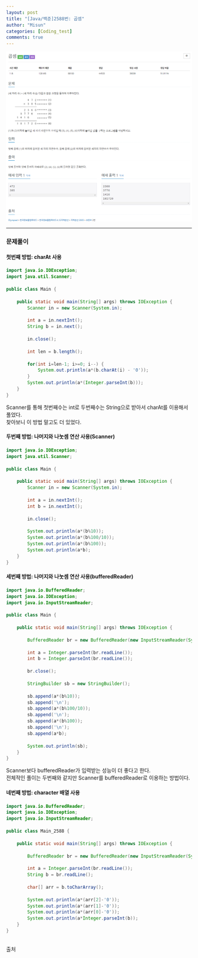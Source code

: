 ```yaml
---
layout: post
title: "[Java/백준]2588번: 곱셈"
author: "Misun"
categories: [Coding_test]
comments: true
---
```


![Image with caption](../img/Coding/baekjun_2588.png "problem")

<hr>

### 문제풀이

#### 첫번째 방법: charAt 사용

```java
import java.io.IOException;
import java.util.Scanner;

public class Main {

	public static void main(String[] args) throws IOException {
		Scanner in = new Scanner(System.in);

		int a = in.nextInt();
		String b = in.next();

		in.close();

		int len = b.length();

		for(int i=len-1; i>=0; i--) {
			System.out.println(a*(b.charAt(i) - '0'));
		}
		System.out.println(a*(Integer.parseInt(b)));
	}
}
```

Scanner를 통해 첫번째수는 int로 두번째수는 String으로 받아서 charAt를 이용해서 풀었다.<br>
찾아보니 이 방법 말고도 더 있었다.<br>

#### 두번째 방법: 나머지와 나눗셈 연산 사용(Scanner)

```java
import java.io.IOException;
import java.util.Scanner;

public class Main {

	public static void main(String[] args) throws IOException {
		Scanner in = new Scanner(System.in);

		int a = in.nextInt();
		int b = in.nextInt();

		in.close();

		System.out.println(a*(b%10));
		System.out.println(a*(b%100/10));
		System.out.println(a*(b%100));
		System.out.println(a*b);
	}
}
```

#### 세번째 방법: 나머지와 나눗셈 연산 사용(bufferedReader)

```java
import java.io.BufferedReader;
import java.io.IOException;
import java.io.InputStreamReader;

public class Main {

	public static void main(String[] args) throws IOException {

		BufferedReader br = new BufferedReader(new InputStreamReader(System.in));

		int a = Integer.parseInt(br.readLine());
		int b = Integer.parseInt(br.readLine());

		br.close();

		StringBuilder sb = new StringBuilder();

		sb.append(a*(b%10));
		sb.append('\n');
		sb.append(a*(b%100/10));
		sb.append('\n');
		sb.append(a*(b%100));
		sb.append('\n');
		sb.append(a*b);

		System.out.println(sb);
	}
}
```

Scanner보다 bufferedReader가 입력받는 성능이 더 좋다고 한다.<br>
전체적인 풀이는 두번째와 같지만 Scanner를 bufferedReader로 이용하는 방법이다.<br>

#### 네번째 방법: character 배열 사용

```java
import java.io.BufferedReader;
import java.io.IOException;
import java.io.InputStreamReader;

public class Main_2588 {

	public static void main(String[] args) throws IOException {

		BufferedReader br = new BufferedReader(new InputStreamReader(System.in));

		int a = Integer.parseInt(br.readLine());
		String b = br.readLine();

		char[] arr = b.toCharArray();

		System.out.println(a*(arr[2]-'0'));
		System.out.println(a*(arr[1]-'0'));
		System.out.println(a*(arr[0]-'0'));
		System.out.println(a*Integer.parseInt(b));
	}
}
```

<br>
출처<br>
<https://st-lab.tistory.com/20>
